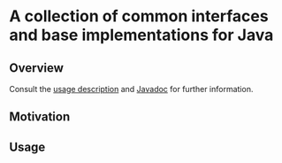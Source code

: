 # A collection of common interfaces and base implementations for Java

## Overview

<!--
This library is hosted in the [Maven Central Repositoy](http://search.maven.org/#artifactdetails|net.markenwerk|commons-interfaces|1.0.0|jar). You can use it with the following coordinates:

```xml
<dependency>
	<groupId>net.markenwerk</groupId>
	<artifactId>commons-interfaces</artifactId>
	<version>1.0.0</version>
</dependency>
```
-->

Consult the [usage description](#usage) and [Javadoc](http://markenwerk.github.io/java-commons-interfaces/javadoc/1.0.0/index.html) for further information.

## Motivation

## Usage

